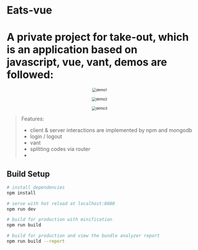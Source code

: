 # Eats-vue
A private project for take-out, which is an application based on javascript, vue, vant, demos are followed:
=======
<p align="center">
  <img src="https://github.com/joyxu96/Eats-vue/blob/master/demos/demo1.gif" alt="demo1" style="zoom:67%;"/>
</p>
  
<p align="center">
  <img src="https://github.com/joyxu96/Eats-vue/blob/master/demos/demo2.gif" alt="demo2" style="zoom:67%;"/>
</p>

<p align="center">
  <img src="https://github.com/joyxu96/Eats-vue/blob/master/demos/demo3.gif" alt="demo3" style="zoom:67%;"/>
</p>





> Features:
>
> - client & server interactions are implemented by npm and mongodb
> - login / logout
> - vant
> - splitting codes via router
> - 
>
> 
>
> 

## Build Setup

``` bash
# install dependencies
npm install

# serve with hot reload at localhost:8080
npm run dev

# build for production with minification
npm run build

# build for production and view the bundle analyzer report
npm run build --report
```
